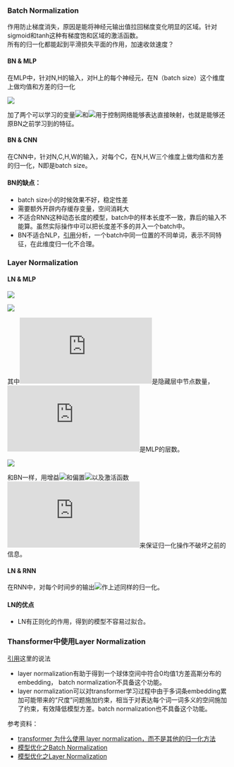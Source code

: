 ### Batch Normalization 

作用防止梯度消失，原因是能将神经元输出值拉回梯度变化明显的区域。针对sigmoid和tanh这种有梯度饱和区域的激活函数。<br/>
所有的归一化都能起到平滑损失平面的作用，加速收敛速度？

#### BN & MLP
在MLP中，针对N,H的输入，对H上的每个神经元，在N（batch size）这个维度上做均值和方差的归一化

![](https://latex.codecogs.com/svg.latex?\hat{x}^{(k)}=\alpha^{(k)}\frac{x^{(k)}-E[x^{(k)}]}{\sqrt{Var[x^{(k)}]+\epsilon}}+\beta^{(k)})

加了两个可以学习的变量![](https://latex.codecogs.com/svg.latex?\alpha)和![](https://latex.codecogs.com/svg.latex?\beta)用于控制网络能够表达直接映射，也就是能够还原BN之前学习到的特征。 <br/>

#### BN & CNN
在CNN中，针对N,C,H,W的输入，对每个C，在N,H,W三个维度上做均值和方差的归一化，N即是batch size。

#### BN的缺点：
* batch size小的时候效果不好，稳定性差 
* 需要额外开辟内存缓存变量，空间消耗大
* 不适合RNN这种动态长度的模型，batch中的样本长度不一致，靠后的输入不能算。虽然实际操作中可以把长度差不多的并入一个batch中。
* BN不适合NLP，[引用](https://github.com/DA-southampton/NLP_ability/blob/master/%E6%B7%B1%E5%BA%A6%E5%AD%A6%E4%B9%A0%E8%87%AA%E7%84%B6%E8%AF%AD%E8%A8%80%E5%A4%84%E7%90%86/Transformer/NLP%E4%BB%BB%E5%8A%A1%E4%B8%AD-layer-norm%E6%AF%94BatchNorm%E5%A5%BD%E5%9C%A8%E5%93%AA%E9%87%8C.md)分析，一个batch中同一位置的不同单词，表示不同特征，在此维度归一化不合理。

### Layer Normalization

#### LN & MLP

![](https://latex.codecogs.com/svg.latex?\mu^l=\frac{1}{H}\sum_{i=1}^Ha_i^l)

![](https://latex.codecogs.com/svg.latex?\sigma^l=\sqrt{\frac{1}{H}\sum_{i=1}^H({a_i^l-\mu^l})^2})

其中![](https://latex.codecogs.com/svg.latex?H)是隐藏层中节点数量，![](https://latex.codecogs.com/svg.latex?l)是MLP的层数。<br/>

![](https://latex.codecogs.com/svg.latex?\mathbf{h}={f(\frac{\mathbf{g}}{\sqrt{\sigma^2+\epsilon}}\odot(\mathbf{a}-\mu)+\mathbf{b})}) 
<br/>

和BN一样，用增益![](https://latex.codecogs.com/svg.latex?\mathbf{g})和偏置![](https://latex.codecogs.com/svg.latex?\mathbf{b})以及激活函数![](https://latex.codecogs.com/svg.latex?f)来保证归一化操作不破坏之前的信息。

#### LN & RNN
在RNN中，对每个时间步的输出![](https://latex.codecogs.com/svg.latex?\mathbf{h_t})作上述同样的归一化。

#### LN的优点
* LN有正则化的作用，得到的模型不容易过拟合。

### Thansformer中使用Layer Normalization
[引用](https://www.zhihu.com/question/395811291/answer/1260290120)这里的说法
* layer normalization有助于得到一个球体空间中符合0均值1方差高斯分布的 embedding， batch normalization不具备这个功能。
* layer normalization可以对transformer学习过程中由于多词条embedding累加可能带来的“尺度”问题施加约束，相当于对表达每个词一词多义的空间施加了约束，有效降低模型方差。batch normalization也不具备这个功能。

参考资料：
* [transformer 为什么使用 layer normalization，而不是其他的归一化方法](https://www.zhihu.com/question/395811291/answer/1260290120)
* [模型优化之Batch Normalization](https://zhuanlan.zhihu.com/p/54171297)
* [模型优化之Layer Normalization](https://zhuanlan.zhihu.com/p/54530247)